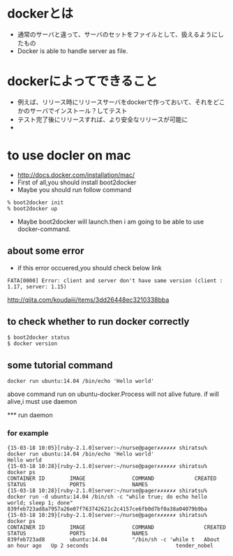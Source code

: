 # dockerとは
* 通常のサーバと違って、サーバのセットをファイルとして、扱えるようにしたもの
* Docker is able to handle server as file.

# dockerによってできること
* 例えば、リリース時にリリースサーバをdockerで作っておいて、それをどこかのサーバでインストール？してテスト
* テスト完了後にリリースすれば、より安全なリリースが可能に
* 

# to use docler on mac
* http://docs.docker.com/installation/mac/
* First of all,you should install boot2docker
* Maybe you should run follow command
```
% boot2docker init
% boot2docker up
```
* Maybe boot2docker will launch.then i am going to be able to use docker-command.

## about some error
* if this error occuered,you should check below link 
```
FATA[0000] Error: client and server don't have same version (client : 1.17, server: 1.15)
```
http://qiita.com/koudaiii/items/3dd26448ec3210338bba

## to check whether to run docker correctly
```
$ boot2docker status
$ docker version
```

## some tutorial command
```
docker run ubuntu:14.04 /bin/echo 'Hello world'
```
above command run on ubuntu-docker.Process will not alive future.
if will alive,i must use daemon

*** run daemon


### for example

```
{15-03-18 10:05}[ruby-2.1.0]server:~/nurse@pager✗✗✗✗✗✗ shiratsu% docker run ubuntu:14.04 /bin/echo 'Hello world'
Hello world
{15-03-18 10:28}[ruby-2.1.0]server:~/nurse@pager✗✗✗✗✗✗ shiratsu% docker ps
CONTAINER ID        IMAGE               COMMAND             CREATED             STATUS              PORTS               NAMES
{15-03-18 10:28}[ruby-2.1.0]server:~/nurse@pager✗✗✗✗✗✗ shiratsu% docker run -d ubuntu:14.04 /bin/sh -c "while true; do echo hello world; sleep 1; done"
839feb723ad8a7957a26e07f763742621c2c4157ce6fb0d7bf0a38a04079b9ba
{15-03-18 10:29}[ruby-2.1.0]server:~/nurse@pager✗✗✗✗✗✗ shiratsu% docker ps
CONTAINER ID        IMAGE               COMMAND                CREATED             STATUS              PORTS               NAMES
839feb723ad8        ubuntu:14.04        "/bin/sh -c 'while t   About an hour ago   Up 2 seconds                            tender_nobel
```





